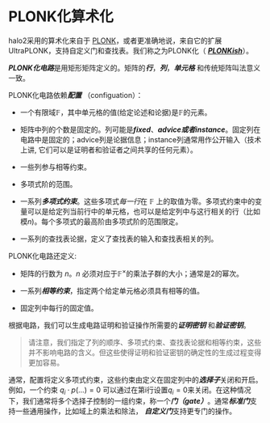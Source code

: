 # PLONK化算术化

halo2采用的算术化来自于 [PLONK](https://eprint.iacr.org/2019/953)，或者更准确地说，来自它的扩展UltraPLONK，支持自定义门和查找表。我们称之为PLONK化（ [***PLONKish***](https://twitter.com/feministPLT/status/1413815927704014850)）。

***PLONK化电路***是用矩形矩阵定义的。矩阵的***行***，***列***，***单元格*** 和传统矩阵叫法意义一致。

PLONK化电路依赖***配置*** （configuation）：

* 一个有限域$\mathbb{F}$，其中单元格的值(给定论述和论据)是$\mathbb{F}$的元素。


* 矩阵中列的个数是固定的。列可能是***fixed***、***advice或者instance***。固定列在电路中是固定的；advice列是论据信息；instance列通常用作公开输入（技术上讲, 它们可以是证明者和验证者之间共享的任何元素）。

* 一些列参与相等约束。


* 多项式阶的范围。

* 一系列***多项式约束***。这些多项式*每一行*在 $\mathbb{F}$ 上的取值为零。多项式约束中的变量可以是给定列当前行中的单元格，也可以是给定列中与这行相关的行（比如模$n$)。每个多项式的最高阶由多项式阶的范围限定。
  
* 一系列的查找表论据，定义了查找表的输入和查找表相关的列。

PLONK化电路还定义:

* 矩阵的行数为 $n$。$n$ 必须对应于$\mathbb{F}^\times$的乘法子群的大小；通常是2的幂次。

* 一系列***相等约束***，指定两个给定单元格必须具有相等的值。

* 固定列中每行的固定值。

根据电路，我们可以生成电路证明和验证操作所需要的***证明密钥*** 和***验证密钥***。

> 请注意，我们指定了列的顺序、多项式约束、查找表论据和相等约束，这些并不影响电路的含义。但这些使得证明和验证密钥的确定性的生成过程变得更加容易。

通常，配置将定义多项式约束，这些约束由定义在固定列中的***选择子***关闭和开启。例如，一个约束 $q_i \cdot p(...) = 0$ 可以通过在第i行设置$q_i = 0$来关闭。在这种情况下，我们通常将多个选择子控制的一组约束，称一个***门（gate）***。通常***标准门***支持一些通用操作，比如域上的乘法和除法， ***自定义门***支持更专门的操作。
